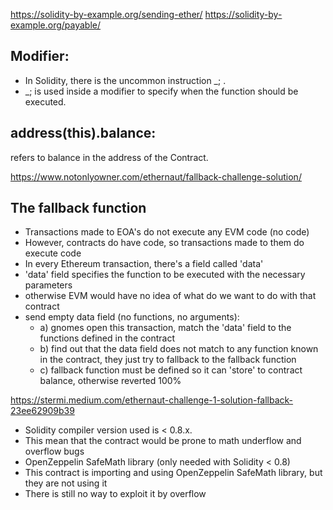 https://solidity-by-example.org/sending-ether/
https://solidity-by-example.org/payable/


## Modifier:
- In Solidity, there is the uncommon instruction _; . 
- _; is used inside a modifier to specify when the function should be executed. 

## address(this).balance:
refers to balance in the address of the Contract. 

https://www.notonlyowner.com/ethernaut/fallback-challenge-solution/

## The fallback function

- Transactions made to EOA's do not execute any EVM code (no code)
- However, contracts do have code, so transactions made to them do execute code
- In every Ethereum transaction, there's a field called 'data'
- 'data' field specifies the function to be executed with the necessary parameters
- otherwise EVM would have no idea of what do we want to do with that contract
- send empty data field (no functions, no arguments):
  - a) gnomes open this transaction, match the 'data' field to the functions defined in the contract
  - b) find out that the data field does not match to any function known in the contract, they just try to fallback to the fallback function
  -  c) fallback function must be defined so it can 'store' to contract balance, otherwise reverted 100%

https://stermi.medium.com/ethernaut-challenge-1-solution-fallback-23ee62909b39

- Solidity compiler version used is < 0.8.x. 
- This mean that the contract would be prone to math underflow and overflow bugs
- OpenZeppelin SafeMath library (only needed with Solidity < 0.8)
- This contract is importing and using OpenZeppelin SafeMath library, but they are not using it
- There is still no way to exploit it by overflow













